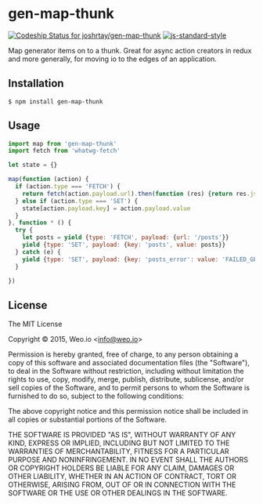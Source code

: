 
# gen-map-thunk

[![Codeship Status for joshrtay/gen-map-thunk](https://img.shields.io/codeship/4a647950-6881-0133-16de-262bff2f2afa/master.svg)](https://codeship.com/projects/114278)  [![js-standard-style](https://img.shields.io/badge/code%20style-standard-brightgreen.svg?style=flat)](https://github.com/feross/standard)

Map generator items on to a thunk. Great for async action creators in redux and more generally, for moving io to the edges of an application.

## Installation

    $ npm install gen-map-thunk

## Usage

```js
import map from 'gen-map-thunk'
import fetch from 'whatwg-fetch'

let state = {}

map(function (action) {
  if (action.type === 'FETCH') {
    return fetch(action.payload.url).then(function (res) {return res.json})
  } else if (action.type === 'SET') {
    state[action.payload.key] = action.payload.value
  }
}, function * () {
  try {
    let posts = yield {type: 'FETCH', payload: {url: '/posts'}}
    yield {type: 'SET', payload: {key: 'posts', value: posts}}
  } catch (e) {
    yield {type: 'SET', payload: {key: 'posts_error': value: 'FAILED_GET'}}
  }

})

```

## License

The MIT License

Copyright &copy; 2015, Weo.io &lt;info@weo.io&gt;

Permission is hereby granted, free of charge, to any person obtaining a copy of this software and associated documentation files (the "Software"), to deal in the Software without restriction, including without limitation the rights to use, copy, modify, merge, publish, distribute, sublicense, and/or sell copies of the Software, and to permit persons to whom the Software is furnished to do so, subject to the following conditions:

The above copyright notice and this permission notice shall be included in all copies or substantial portions of the Software.

THE SOFTWARE IS PROVIDED "AS IS", WITHOUT WARRANTY OF ANY KIND, EXPRESS OR IMPLIED, INCLUDING BUT NOT LIMITED TO THE WARRANTIES OF MERCHANTABILITY, FITNESS FOR A PARTICULAR PURPOSE AND NONINFRINGEMENT. IN NO EVENT SHALL THE AUTHORS OR COPYRIGHT HOLDERS BE LIABLE FOR ANY CLAIM, DAMAGES OR OTHER LIABILITY, WHETHER IN AN ACTION OF CONTRACT, TORT OR OTHERWISE, ARISING FROM, OUT OF OR IN CONNECTION WITH THE SOFTWARE OR THE USE OR OTHER DEALINGS IN THE SOFTWARE.
